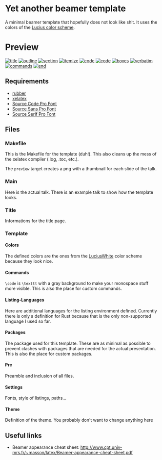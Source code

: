 # Yet another beamer template
A minimal beamer template that hopefully does not look like shit. It uses the
colors of the [Lucius color scheme](https://github.com/jonathanfilip/lucius).

# Preview
[![title][title-thumb]][title]
[![outline][outline-thumb]][outline]
[![section][section-thumb]][section]
[![itemize][itemize-thumb]][itemize]
[![code][code1-thumb]][code1]
[![code][code2-thumb]][code2]
[![boxes][boxes-thumb]][boxes]
[![verbatim][verbatim-thumb]][verbatim]
[![commands][commands-thumb]][commands]
[![end][end-thumb]][end]

## Requirements
- [rubber](https://github.com/petrhosek/rubber)
- [xelatex](http://xetex.sourceforge.net/)
- [Source Code Pro Font](https://github.com/adobe-fonts/source-code-pro)
- [Source Sans Pro Font](https://github.com/adobe-fonts/source-sans-pro)
- [Source Serif Pro Font](https://github.com/adobe-fonts/source-serif-pro)

## Files

### Makefile
This is the Makefile for the template (duh!). This also cleans up the mess of
the xelatex compiler (.log, .toc, etc.).

The `preview` target creates a png with a thumbnail for each slide of the talk.

### Main
Here is the actual talk. There is an example talk to show how the template
looks.

### Title
Informations for the title page.

### Template

#### Colors
The defined colors are the ones from the
[LuciusWhite](https://github.com/jonathanfilip/lucius) color scheme because they
look nice.

#### Commands
`\code` is `\texttt` with a gray background to make your monospace stuff more
visible.
This is also the place for custom commands.

#### Listing-Languages
Here are additional languages for the listing environment defined. Currently
there is only a definition for Rust because that is the only non-supported
language I used so far.

#### Packages
The package used for this template. These are as minimal as possible to prevent
clashes with packages that are needed for the actual presentation. This is also
the place for custom packages.

#### Pre
Preamble and inclusion of all files.

#### Settings
Fonts, style of listings, paths...

#### Theme
Definition of the theme. You probably don't want to change anything here

## Useful links
- Beamer appearance cheat sheet:
  <http://www.cpt.univ-mrs.fr/~masson/latex/Beamer-appearance-cheat-sheet.pdf>

[title-thumb]: https://user-images.githubusercontent.com/831282/26878652-7ac9103e-4b8e-11e7-9ea2-e1009fc25d39.png
[outline-thumb]: https://user-images.githubusercontent.com/831282/26878654-7acb01a0-4b8e-11e7-9996-2413284dc0b7.png
[section-thumb]: https://user-images.githubusercontent.com/831282/26878657-7adba212-4b8e-11e7-8ee4-49190489de30.png
[itemize-thumb]: https://user-images.githubusercontent.com/831282/26878656-7adb6522-4b8e-11e7-9cdb-2fb8dad7e53a.png
[code1-thumb]: https://user-images.githubusercontent.com/831282/26878660-7ae536b0-4b8e-11e7-81ab-f64fb0c87def.png
[code2-thumb]: https://user-images.githubusercontent.com/831282/26878659-7ae2473e-4b8e-11e7-977c-056fa8317958.png
[boxes-thumb]: https://user-images.githubusercontent.com/831282/26878658-7ae1d196-4b8e-11e7-8744-8c2acb968a9f.png
[verbatim-thumb]: https://user-images.githubusercontent.com/831282/26878661-7ae84058-4b8e-11e7-950d-0aee99971a8c.png
[commands-thumb]: https://user-images.githubusercontent.com/831282/26878662-7af24ca6-4b8e-11e7-9cee-f198062185cb.png
[end-thumb]: https://user-images.githubusercontent.com/831282/26878663-7af810d2-4b8e-11e7-9cea-695f8efc6262.png

[title]: https://user-images.githubusercontent.com/831282/26878645-7aac26d6-4b8e-11e7-8991-0f020a0d746b.png
[outline]: https://user-images.githubusercontent.com/831282/26878646-7aae1ee6-4b8e-11e7-809f-c6058fdf634d.png
[section]: https://user-images.githubusercontent.com/831282/26878644-7aaab71a-4b8e-11e7-828a-9298e8f37f92.png
[itemize]: https://user-images.githubusercontent.com/831282/26878648-7ab19346-4b8e-11e7-9eb6-6c7ab5fcbacd.png
[code1]: https://user-images.githubusercontent.com/831282/26878647-7aaf755c-4b8e-11e7-9119-706e17b7e608.png
[code2]: https://user-images.githubusercontent.com/831282/26878649-7ab3aa28-4b8e-11e7-92d0-ac4c55da3532.png
[boxes]: https://user-images.githubusercontent.com/831282/26878651-7ac2684c-4b8e-11e7-8f7b-5a1bc7df874f.png
[verbatim]: https://user-images.githubusercontent.com/831282/26878650-7ac25f00-4b8e-11e7-879e-81eb302e08f3.png
[commands]: https://user-images.githubusercontent.com/831282/26878655-7acb2c7a-4b8e-11e7-8477-d8b9e905dc1e.png
[end]: https://user-images.githubusercontent.com/831282/26878653-7aca3054-4b8e-11e7-9e84-7ad3285f9b4f.png
